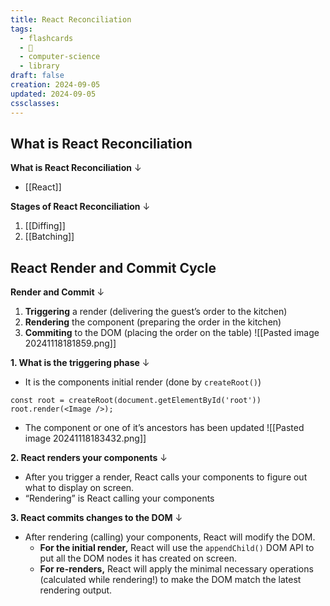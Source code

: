 ```yaml
---
title: React Reconciliation
tags:
  - flashcards
  - 🌱
  - computer-science
  - library
draft: false
creation: 2024-09-05
updated: 2024-09-05
cssclasses: 
---
```

## What is React Reconciliation

**What is React Reconciliation**
↓
- [[React]]
<!--SR:!2025-01-01,16,292-->

**Stages of React Reconciliation**
↓
1. [[Diffing]]
2. [[Batching]]
<!--SR:!2024-12-13,4,272-->

## React Render and Commit Cycle

**Render and Commit**
↓
1. **Triggering** a render (delivering the guest’s order to the kitchen)
2. **Rendering** the component (preparing the order in the kitchen)
3. **Commiting** to the DOM (placing the order on the table)
![[Pasted image 20241118181859.png]]
<!--SR:!2024-12-12,4,270-->

**1. What is the triggering phase**
↓
- It is the components initial render (done by `createRoot()`)
```tsx
const root = createRoot(document.getElementById('root'))
root.render(<Image />);
```
- The component or one of it’s ancestors has been updated
![[Pasted image 20241118183432.png]]
<!--SR:!2024-12-13,4,272-->

**2. React renders your components**
↓
- After you trigger a render, React calls your components to figure out what to display on screen.
- “Rendering” is React calling your components
<!--SR:!2024-12-13,4,272-->

**3. React commits changes to the DOM**
↓
- After rendering (calling) your components, React will modify the DOM.
	- **For the initial render,** React will use the `appendChild()` DOM API to put all the DOM nodes it has created on screen.
	- **For re-renders,** React will apply the minimal necessary operations (calculated while rendering!) to make the DOM match the latest rendering output.
<!--SR:!2024-12-13,4,272-->
